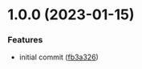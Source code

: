 # 1.0.0 (2023-01-15)

### Features

- initial commit ([fb3a326](https://github.com/semantic-release-extras/monorepo-github-comment/commit/fb3a326e4b83b9308fa8f04563a32ccd6ae09c3c))
